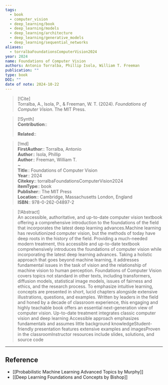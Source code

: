 ```yaml
---
tags:
  - book
  - computer_vision
  - deep_learning/book
  - deep_learning/models
  - deep_learning/architecture
  - deep_learning/generative_models
  - deep_learning/sequential_networks
aliases:
  - torralbaFoundationsComputerVision2024
year: 2024
name: Foundations of Computer Vision
authors: Antonio Torralba, Phillip Isola, William T. Freeman
publication: ""
type: book
DOI: ""
date of note: 2024-10-22
---
```


> [!Cite]  
> Torralba, A., Isola, P., & Freeman, W. T. (2024). _Foundations of Computer Vision_. The MIT Press.

>[!Synth]  
>**Contribution**::  
>  
>**Related**::   
>  
  
>[!md]  
> **FirstAuthor**:: Torralba, Antonio  
> **Author**:: Isola, Phillip  
> **Author**:: Freeman, William T.  
~  
> **Title**:: Foundations of Computer Vision  
> **Year**:: 2024  
> **Citekey**:: torralbaFoundationsComputerVision2024  
> **itemType**:: book  
> **Publisher**:: The MIT Press  
> **Location**:: Cambridge, Massachusetts London, England  
> **ISBN**:: 978-0-262-04897-2  

> [!Abstract]  
> An accessible, authoritative, and up-to-date computer vision textbook offering a comprehensive introduction to the foundations of the field that incorporates the latest deep learning advances.Machine learning has revolutionized computer vision, but the methods of today have deep roots in the history of the field. Providing a much-needed modern treatment, this accessible and up-to-date textbook comprehensively introduces the foundations of computer vision while incorporating the latest deep learning advances. Taking a holistic approach that goes beyond machine learning, it addresses fundamental issues in the task of vision and the relationship of machine vision to human perception. Foundations of Computer Vision covers topics not standard in other texts, including transformers, diffusion models, statistical image models, issues of fairness and ethics, and the research process. To emphasize intuitive learning, concepts are presented in short, lucid chapters alongside extensive illustrations, questions, and examples. Written by leaders in the field and honed by a decade of classroom experience, this engaging and highly teachable book offers an essential next-generation view of computer vision. Up-to-date treatment integrates classic computer vision and deep learning Accessible approach emphasizes fundamentals and assumes little background knowledgeStudent-friendly presentation features extensive examples and imagesProven in the classroomInstructor resources include slides, solutions, and source code  


-----
## Reference
  

- [[Probabilistic Machine Learning Advanced Topics by Murphy]]
- [[Deep Learning Foundations and Concepts by Bishop]]

